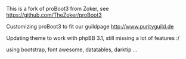 This is a fork of proBoot3 from Zoker, see https://github.com/TheZoker/proBoot3

Customizing proBoot3 to fit our guildpage http://www.purityguild.de

Updating theme to work with phpBB 3.1, still missing a lot of features :/

using bootstrap, font awesome, datatables, darktip ... 
